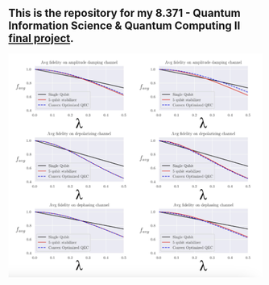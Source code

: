 ## This is the repository for my 8.371 - Quantum Information Science & Quantum Computing II [final project](https://github.com/JamesMcGreivy/convex-quantum-error-correction/blob/main/8_371_Final_Project_Paper.pdf).

<img width="600" alt="spectra" src="https://github.com/JamesMcGreivy/convex-quantum-error-correction/blob/main/assets/results.png">
